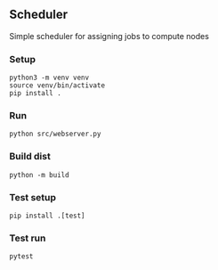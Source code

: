 ## Scheduler
Simple scheduler for assigning jobs to compute nodes

### Setup

```shell
python3 -m venv venv
source venv/bin/activate
pip install .
```

### Run

```shell
python src/webserver.py
```

### Build dist

```shell
python -m build
```

### Test setup
```shell
pip install .[test]
```

### Test run
```shell
pytest
```
